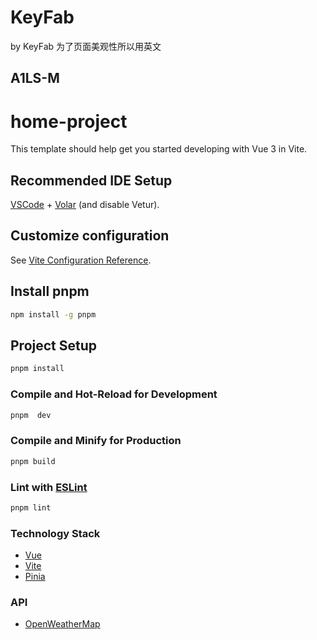 # KeyFab
by KeyFab
为了页面美观性所以用英文
<p>
<strong><h2>A1LS-M</h2></strong>
</p>

# home-project

This template should help get you started developing with Vue 3 in Vite.

## Recommended IDE Setup

[VSCode](https://code.visualstudio.com/) + [Volar](https://marketplace.visualstudio.com/items?itemName=Vue.volar) (and disable Vetur).

## Customize configuration

See [Vite Configuration Reference](https://vitejs.dev/config/).

## Install pnpm

```sh
npm install -g pnpm
```

## Project Setup

```sh
pnpm install
```

### Compile and Hot-Reload for Development

```sh
pnpm  dev
```

### Compile and Minify for Production

```sh
pnpm build
```

### Lint with [ESLint](https://eslint.org/)

```sh
pnpm lint
```

### Technology Stack

* [Vue](https://cn.vuejs.org/)
* [Vite](https://vitejs.cn/vite3-cn/)
* [Pinia](https://pinia.vuejs.org/zh/)

### API

* [OpenWeatherMap](https:/openweathermap.org/)
